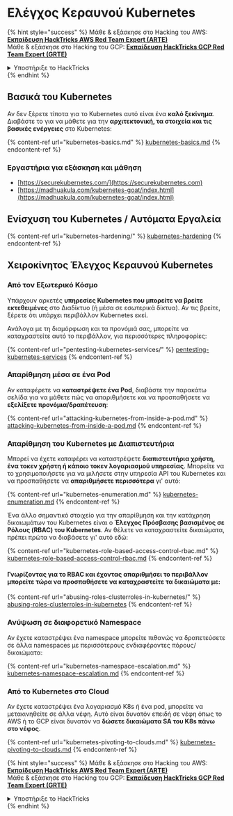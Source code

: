 # Ελέγχος Κεραυνού Kubernetes

{% hint style="success" %}
Μάθε & εξάσκησε στο Hacking του AWS:<img src="/.gitbook/assets/image.png" alt="" data-size="line">[**Εκπαίδευση HackTricks AWS Red Team Expert (ARTE)**](https://training.hacktricks.xyz/courses/arte)<img src="/.gitbook/assets/image.png" alt="" data-size="line">\
Μάθε & εξάσκησε στο Hacking του GCP: <img src="/.gitbook/assets/image (2).png" alt="" data-size="line">[**Εκπαίδευση HackTricks GCP Red Team Expert (GRTE)**<img src="/.gitbook/assets/image (2).png" alt="" data-size="line">](https://training.hacktricks.xyz/courses/grte)

<details>

<summary>Υποστήριξε το HackTricks</summary>

* Ελέγξτε τα [**σχέδια συνδρομής**](https://github.com/sponsors/carlospolop)!
* **Συμμετέχετε** 💬 [**στην ομάδα Discord**](https://discord.gg/hRep4RUj7f) ή στην [**ομάδα telegram**](https://t.me/peass) ή **ακολουθήστε** μας στο **Twitter** 🐦 [**@hacktricks\_live**](https://twitter.com/hacktricks\_live)**.**
* **Μοιραστείτε κόλπα χάκερ υποβάλλοντας PRs** στα αποθετήρια [**HackTricks**](https://github.com/carlospolop/hacktricks) και [**HackTricks Cloud**](https://github.com/carlospolop/hacktricks-cloud).

</details>
{% endhint %}

## Βασικά του Kubernetes

Αν δεν ξέρετε τίποτα για το Kubernetes αυτό είναι ένα **καλό ξεκίνημα**. Διαβάστε το για να μάθετε για την **αρχιτεκτονική, τα στοιχεία και τις βασικές ενέργειες** στο Kubernetes:

{% content-ref url="kubernetes-basics.md" %}
[kubernetes-basics.md](kubernetes-basics.md)
{% endcontent-ref %}

### Εργαστήρια για εξάσκηση και μάθηση

* [https://securekubernetes.com/](https://securekubernetes.com)
* [https://madhuakula.com/kubernetes-goat/index.html](https://madhuakula.com/kubernetes-goat/index.html)

## Ενίσχυση του Kubernetes / Αυτόματα Εργαλεία

{% content-ref url="kubernetes-hardening/" %}
[kubernetes-hardening](kubernetes-hardening/)
{% endcontent-ref %}

## Χειροκίνητος Έλεγχος Κεραυνού Kubernetes

### Από τον Εξωτερικό Κόσμο

Υπάρχουν αρκετές **υπηρεσίες Kubernetes που μπορείτε να βρείτε εκτεθειμένες** στο Διαδίκτυο (ή μέσα σε εσωτερικά δίκτυα). Αν τις βρείτε, ξέρετε ότι υπάρχει περιβάλλον Kubernetes εκεί.

Ανάλογα με τη διαμόρφωση και τα προνόμιά σας, μπορείτε να καταχραστείτε αυτό το περιβάλλον, για περισσότερες πληροφορίες:

{% content-ref url="pentesting-kubernetes-services/" %}
[pentesting-kubernetes-services](pentesting-kubernetes-services/)
{% endcontent-ref %}

### Απαρίθμηση μέσα σε ένα Pod

Αν καταφέρετε να **καταστρέψετε ένα Pod**, διαβάστε την παρακάτω σελίδα για να μάθετε πώς να απαριθμήσετε και να προσπαθήσετε να **εξελίξετε προνόμια/δραπέτευση**:

{% content-ref url="attacking-kubernetes-from-inside-a-pod.md" %}
[attacking-kubernetes-from-inside-a-pod.md](attacking-kubernetes-from-inside-a-pod.md)
{% endcontent-ref %}

### Απαρίθμηση του Kubernetes με Διαπιστευτήρια

Μπορεί να έχετε καταφέρει να καταστρέψετε **διαπιστευτήρια χρήστη, ένα τοκεν χρήστη ή κάποιο τοκεν λογαριασμού υπηρεσίας**. Μπορείτε να το χρησιμοποιήσετε για να μιλήσετε στην υπηρεσία API του Kubernetes και να προσπαθήσετε να **απαριθμήσετε περισσότερα** γι' αυτό:

{% content-ref url="kubernetes-enumeration.md" %}
[kubernetes-enumeration.md](kubernetes-enumeration.md)
{% endcontent-ref %}

Ένα άλλο σημαντικό στοιχείο για την απαρίθμηση και την κατάχρηση δικαιωμάτων του Kubernetes είναι ο **Έλεγχος Πρόσβασης βασισμένος σε Ρόλους (RBAC) του Kubernetes**. Αν θέλετε να καταχραστείτε δικαιώματα, πρέπει πρώτα να διαβάσετε γι' αυτό εδώ:

{% content-ref url="kubernetes-role-based-access-control-rbac.md" %}
[kubernetes-role-based-access-control-rbac.md](kubernetes-role-based-access-control-rbac.md)
{% endcontent-ref %}

#### Γνωρίζοντας για το RBAC και έχοντας απαριθμήσει το περιβάλλον μπορείτε τώρα να προσπαθήσετε να καταχραστείτε τα δικαιώματα με:

{% content-ref url="abusing-roles-clusterroles-in-kubernetes/" %}
[abusing-roles-clusterroles-in-kubernetes](abusing-roles-clusterroles-in-kubernetes/)
{% endcontent-ref %}

### Ανύψωση σε διαφορετικό Namespace

Αν έχετε καταστρέψει ένα namespace μπορείτε πιθανώς να δραπετεύσετε σε άλλα namespaces με περισσότερους ενδιαφέροντες πόρους/δικαιώματα:

{% content-ref url="kubernetes-namespace-escalation.md" %}
[kubernetes-namespace-escalation.md](kubernetes-namespace-escalation.md)
{% endcontent-ref %}

### Από το Kubernetes στο Cloud

Αν έχετε καταστρέψει ένα λογαριασμό K8s ή ένα pod, μπορείτε να μετακινηθείτε σε άλλα νέφη. Αυτό είναι δυνατόν επειδή σε νέφη όπως το AWS ή το GCP είναι δυνατόν να **δώσετε δικαιώματα SA του K8s πάνω στο νέφος**.

{% content-ref url="kubernetes-pivoting-to-clouds.md" %}
[kubernetes-pivoting-to-clouds.md](kubernetes-pivoting-to-clouds.md)
{% endcontent-ref %}

{% hint style="success" %}
Μάθε & εξάσκησε στο Hacking του AWS:<img src="/.gitbook/assets/image.png" alt="" data-size="line">[**Εκπαίδευση HackTricks AWS Red Team Expert (ARTE)**](https://training.hacktricks.xyz/courses/arte)<img src="/.gitbook/assets/image.png" alt="" data-size="line">\
Μάθε & εξάσκησε στο Hacking του GCP: <img src="/.gitbook/assets/image (2).png" alt="" data-size="line">[**Εκπαίδευση HackTricks GCP Red Team Expert (GRTE)**<img src="/.gitbook/assets/image (2).png" alt="" data-size="line">](https://training.hacktricks.xyz/courses/grte)

<details>

<summary>Υποστήριξε το HackTricks</summary>

* Ελέγξτε τα [**σχέδια συνδρομής**](https://github.com/sponsors/carlospolop)!
* **Συμμετέχετε** 💬 [**στην ομάδα Discord**](https://discord.gg/hRep4RUj7f) ή στην [**ομάδα telegram**](https://t.me/peass) ή **ακολουθήστε** μας στο **Twitter** 🐦 [**@hacktricks\_live**](https://twitter.com/hacktricks\_live)**.**
* **Μοιραστείτε κόλπα χάκερ υποβάλλοντας PRs** στα αποθετήρια [**HackTricks**](https://github.com/carlospolop/hacktricks) και [**HackTricks Cloud**](https://github.com/carlospolop/hacktricks-cloud).

</details>
{% endhint %}
